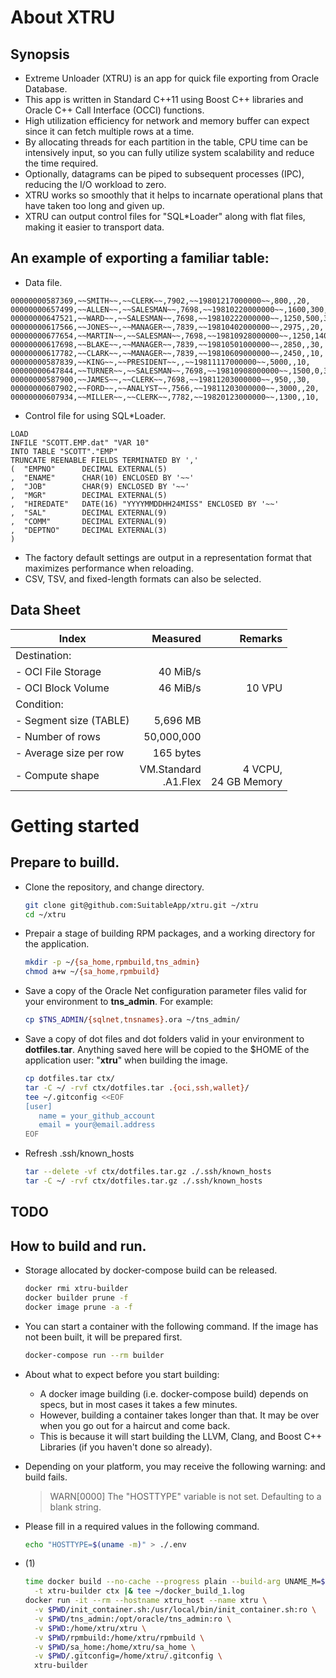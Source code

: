 # About XTRU

## Synopsis

- Extreme Unloader (XTRU) is an app for quick file exporting from Oracle Database.
- This app is written in Standard C++11 using Boost C++ libraries and Oracle C++ Call Interface (OCCI) functions.
- High utilization efficiency for network and memory buffer can expect since it can fetch multiple rows at a time.
- By allocating threads for each partition in the table, CPU time can be intensively input, so you can fully utilize system scalability and reduce the time required.
- Optionally, datagrams can be piped to subsequent processes (IPC), reducing the I/O workload to zero.
- XTRU works so smoothly that it helps to incarnate operational plans that have taken too long and given up.
- XTRU can output control files for "SQL*Loader" along with flat files, making it easier to transport data.

## An example of exporting a familiar table:

- Data file.
```plain
00000000587369,~~SMITH~~,~~CLERK~~,7902,~~19801217000000~~,800,,20,
00000000657499,~~ALLEN~~,~~SALESMAN~~,7698,~~19810220000000~~,1600,300,30,
00000000647521,~~WARD~~,~~SALESMAN~~,7698,~~19810222000000~~,1250,500,30,
00000000617566,~~JONES~~,~~MANAGER~~,7839,~~19810402000000~~,2975,,20,
00000000677654,~~MARTIN~~,~~SALESMAN~~,7698,~~19810928000000~~,1250,1400,30,
00000000617698,~~BLAKE~~,~~MANAGER~~,7839,~~19810501000000~~,2850,,30,
00000000617782,~~CLARK~~,~~MANAGER~~,7839,~~19810609000000~~,2450,,10,
00000000587839,~~KING~~,~~PRESIDENT~~,,~~19811117000000~~,5000,,10,
00000000647844,~~TURNER~~,~~SALESMAN~~,7698,~~19810908000000~~,1500,0,30,
00000000587900,~~JAMES~~,~~CLERK~~,7698,~~19811203000000~~,950,,30,
00000000607902,~~FORD~~,~~ANALYST~~,7566,~~19811203000000~~,3000,,20,
00000000607934,~~MILLER~~,~~CLERK~~,7782,~~19820123000000~~,1300,,10,
```
- Control file for using SQL*Loader.
```plain
LOAD
INFILE "SCOTT.EMP.dat" "VAR 10"
INTO TABLE "SCOTT"."EMP"
TRUNCATE REENABLE FIELDS TERMINATED BY ','
(  "EMPNO"      DECIMAL EXTERNAL(5)
,  "ENAME"      CHAR(10) ENCLOSED BY '~~'
,  "JOB"        CHAR(9) ENCLOSED BY '~~'
,  "MGR"        DECIMAL EXTERNAL(5)
,  "HIREDATE"   DATE(16) "YYYYMMDDHH24MISS" ENCLOSED BY '~~'
,  "SAL"        DECIMAL EXTERNAL(9)
,  "COMM"       DECIMAL EXTERNAL(9)
,  "DEPTNO"     DECIMAL EXTERNAL(3)
)
```
- The factory default settings are output in a representation format that maximizes performance when reloading.
- CSV, TSV, and fixed-length formats can also be selected.

## Data Sheet

  | Index                  | Measured            | Remarks       |
  | ---------------------- | -------------------:| -------------:|
  | Destination:           |                     |               |
  | - OCI File Storage     |            40 MiB/s |               |
  | - OCI Block Volume     |            46 MiB/s |        10 VPU |
  | Condition:             |                     |               |
  | - Segment size (TABLE) |            5,696 MB |               |
  | - Number of rows       |          50,000,000 |               |
  | - Average size per row |           165 bytes |               |
  | - Compute shape        | VM.Standard<br>.A1.Flex | 4 VCPU,<br>24 GB Memory |


# Getting started

## Prepare to builld.

- Clone the repository, and change directory.
  ```bash
  git clone git@github.com:SuitableApp/xtru.git ~/xtru
  cd ~/xtru
  ```
- Prepair a stage of building RPM packages, and a working directory for the application.
  ```bash
  mkdir -p ~/{sa_home,rpmbuild,tns_admin}
  chmod a+w ~/{sa_home,rpmbuild}
  ```
- Save a copy of the Oracle Net configuration parameter files valid for your environment to **tns_admin**. For example:
  ```bash
  cp $TNS_ADMIN/{sqlnet,tnsnames}.ora ~/tns_admin/
  ```
- Save a copy of dot files and dot folders valid in your environment to **dotfiles.tar**. Anything saved here will be copied to the $HOME of the application user: "**xtru**" when building the image.
  ```bash
  cp dotfiles.tar ctx/
  tar -C ~/ -rvf ctx/dotfiles.tar .{oci,ssh,wallet}/
  tee ~/.gitconfig <<EOF
  [user]
     name = your_github_account
     email = your@email.address
  EOF
  ```
- Refresh .ssh/known_hosts
  ```bash
  tar --delete -vf ctx/dotfiles.tar.gz ./.ssh/known_hosts
  tar -C ~/ -rvf ctx/dotfiles.tar.gz ./.ssh/known_hosts
  ```

## TODO
## How to build and run.

- Storage allocated by docker-compose build can be released.
  ```bash
  docker rmi xtru-builder
  docker builder prune -f
  docker image prune -a -f
  ```

- You can start a container with the following command. If the image has not been built, it will be prepared first.
  ```bash
  docker-compose run --rm builder
  ```
- About what to expect before you start building:
  - A docker image building (i.e. docker-compose build) depends on specs, but in most cases it takes a few minutes.
  - However, building a container takes longer than that. It may be over when you go out for a haircut and come back.
  - This is because it will start building the LLVM, Clang, and Boost C++ Libraries (if you haven't done so already).

- Depending on your platform, you may receive the following warning: and build fails.
  > WARN[0000] The "HOSTTYPE" variable is not set. Defaulting to a blank string.

- Please fill in a required values in the following command.
  ```bash
  echo "HOSTTYPE=$(uname -m)" > ./.env
  ```
- (1)
  ```bash
  time docker build --no-cache --progress plain --build-arg UNAME_M=$HOSTTYPE \
    -t xtru-builder ctx |& tee ~/docker_build_1.log
  docker run -it --rm --hostname xtru_host --name xtru \
    -v $PWD/init_container.sh:/usr/local/bin/init_container.sh:ro \
    -v $PWD/tns_admin:/opt/oracle/tns_admin:ro \
    -v $PWD:/home/xtru/xtru \
    -v $PWD/rpmbuild:/home/xtru/rpmbuild \
    -v $PWD/sa_home:/home/xtru/sa_home \
    -v $PWD/.gitconfig=/home/xtru/.gitconfig \
    xtru-builder
  ```
